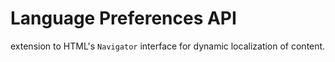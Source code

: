 Language Preferences API
======================

extension to HTML's `Navigator` interface for dynamic localization of content.
